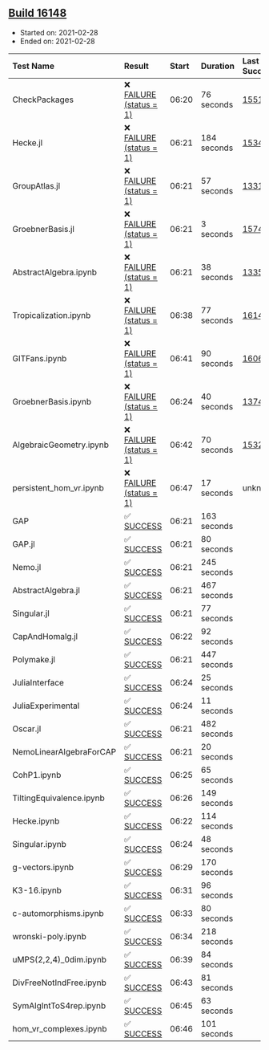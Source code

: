 ## [Build 16148](https://oscarci.mathematik.uni-kl.de/job/oscar/16148/)

* Started on: 2021-02-28
* Ended on: 2021-02-28

| Test Name    | Result | Start | Duration | Last Success | First Failure |
|:-------------|:-------|:------|:---------|:-------------|:--------------|
| CheckPackages | ❌ [FAILURE (status = 1)](https://oscarci.mathematik.uni-kl.de/job/oscar/16148/artifact/logs/build-16148/CheckPackages.log) | 06:20 | 76 seconds | [15514](https://oscarci.mathematik.uni-kl.de/job/oscar/15514/) | [15515](https://oscarci.mathematik.uni-kl.de/job/oscar/15515/) |
| Hecke.jl | ❌ [FAILURE (status = 1)](https://oscarci.mathematik.uni-kl.de/job/oscar/16148/artifact/logs/build-16148/Hecke.jl.log) | 06:21 | 184 seconds | [15344](https://oscarci.mathematik.uni-kl.de/job/oscar/15344/) | [15348](https://oscarci.mathematik.uni-kl.de/job/oscar/15348/) |
| GroupAtlas.jl | ❌ [FAILURE (status = 1)](https://oscarci.mathematik.uni-kl.de/job/oscar/16148/artifact/logs/build-16148/GroupAtlas.jl.log) | 06:21 | 57 seconds | [13311](https://oscarci.mathematik.uni-kl.de/job/oscar/13311/) | [13312](https://oscarci.mathematik.uni-kl.de/job/oscar/13312/) |
| GroebnerBasis.jl | ❌ [FAILURE (status = 1)](https://oscarci.mathematik.uni-kl.de/job/oscar/16148/artifact/logs/build-16148/GroebnerBasis.jl.log) | 06:21 | 3 seconds | [15745](https://oscarci.mathematik.uni-kl.de/job/oscar/15745/) | [15746](https://oscarci.mathematik.uni-kl.de/job/oscar/15746/) |
| AbstractAlgebra.ipynb | ❌ [FAILURE (status = 1)](https://oscarci.mathematik.uni-kl.de/job/oscar/16148/artifact/logs/build-16148/AbstractAlgebra.ipynb.log) | 06:21 | 38 seconds | [13355](https://oscarci.mathematik.uni-kl.de/job/oscar/13355/) | [13356](https://oscarci.mathematik.uni-kl.de/job/oscar/13356/) |
| Tropicalization.ipynb | ❌ [FAILURE (status = 1)](https://oscarci.mathematik.uni-kl.de/job/oscar/16148/artifact/logs/build-16148/Tropicalization.ipynb.log) | 06:38 | 77 seconds | [16147](https://oscarci.mathematik.uni-kl.de/job/oscar/16147/) | [16148](https://oscarci.mathematik.uni-kl.de/job/oscar/16148/) |
| GITFans.ipynb | ❌ [FAILURE (status = 1)](https://oscarci.mathematik.uni-kl.de/job/oscar/16148/artifact/logs/build-16148/GITFans.ipynb.log) | 06:41 | 90 seconds | [16068](https://oscarci.mathematik.uni-kl.de/job/oscar/16068/) | [16069](https://oscarci.mathematik.uni-kl.de/job/oscar/16069/) |
| GroebnerBasis.ipynb | ❌ [FAILURE (status = 1)](https://oscarci.mathematik.uni-kl.de/job/oscar/16148/artifact/logs/build-16148/GroebnerBasis.ipynb.log) | 06:24 | 40 seconds | [13748](https://oscarci.mathematik.uni-kl.de/job/oscar/13748/) | [13749](https://oscarci.mathematik.uni-kl.de/job/oscar/13749/) |
| AlgebraicGeometry.ipynb | ❌ [FAILURE (status = 1)](https://oscarci.mathematik.uni-kl.de/job/oscar/16148/artifact/logs/build-16148/AlgebraicGeometry.ipynb.log) | 06:42 | 70 seconds | [15322](https://oscarci.mathematik.uni-kl.de/job/oscar/15322/) | [15323](https://oscarci.mathematik.uni-kl.de/job/oscar/15323/) |
| persistent_hom_vr.ipynb | ❌ [FAILURE (status = 1)](https://oscarci.mathematik.uni-kl.de/job/oscar/16148/artifact/logs/build-16148/persistent_hom_vr.ipynb.log) | 06:47 | 17 seconds | unknown | unknown |
| GAP | ✅ [SUCCESS](https://oscarci.mathematik.uni-kl.de/job/oscar/16148/artifact/logs/build-16148/GAP.log) | 06:21 | 163 seconds |  |  |
| GAP.jl | ✅ [SUCCESS](https://oscarci.mathematik.uni-kl.de/job/oscar/16148/artifact/logs/build-16148/GAP.jl.log) | 06:21 | 80 seconds |  |  |
| Nemo.jl | ✅ [SUCCESS](https://oscarci.mathematik.uni-kl.de/job/oscar/16148/artifact/logs/build-16148/Nemo.jl.log) | 06:21 | 245 seconds |  |  |
| AbstractAlgebra.jl | ✅ [SUCCESS](https://oscarci.mathematik.uni-kl.de/job/oscar/16148/artifact/logs/build-16148/AbstractAlgebra.jl.log) | 06:21 | 467 seconds |  |  |
| Singular.jl | ✅ [SUCCESS](https://oscarci.mathematik.uni-kl.de/job/oscar/16148/artifact/logs/build-16148/Singular.jl.log) | 06:21 | 77 seconds |  |  |
| CapAndHomalg.jl | ✅ [SUCCESS](https://oscarci.mathematik.uni-kl.de/job/oscar/16148/artifact/logs/build-16148/CapAndHomalg.jl.log) | 06:22 | 92 seconds |  |  |
| Polymake.jl | ✅ [SUCCESS](https://oscarci.mathematik.uni-kl.de/job/oscar/16148/artifact/logs/build-16148/Polymake.jl.log) | 06:21 | 447 seconds |  |  |
| JuliaInterface | ✅ [SUCCESS](https://oscarci.mathematik.uni-kl.de/job/oscar/16148/artifact/logs/build-16148/JuliaInterface.log) | 06:24 | 25 seconds |  |  |
| JuliaExperimental | ✅ [SUCCESS](https://oscarci.mathematik.uni-kl.de/job/oscar/16148/artifact/logs/build-16148/JuliaExperimental.log) | 06:24 | 11 seconds |  |  |
| Oscar.jl | ✅ [SUCCESS](https://oscarci.mathematik.uni-kl.de/job/oscar/16148/artifact/logs/build-16148/Oscar.jl.log) | 06:21 | 482 seconds |  |  |
| NemoLinearAlgebraForCAP | ✅ [SUCCESS](https://oscarci.mathematik.uni-kl.de/job/oscar/16148/artifact/logs/build-16148/NemoLinearAlgebraForCAP.log) | 06:21 | 20 seconds |  |  |
| CohP1.ipynb | ✅ [SUCCESS](https://oscarci.mathematik.uni-kl.de/job/oscar/16148/artifact/logs/build-16148/CohP1.ipynb.log) | 06:25 | 65 seconds |  |  |
| TiltingEquivalence.ipynb | ✅ [SUCCESS](https://oscarci.mathematik.uni-kl.de/job/oscar/16148/artifact/logs/build-16148/TiltingEquivalence.ipynb.log) | 06:26 | 149 seconds |  |  |
| Hecke.ipynb | ✅ [SUCCESS](https://oscarci.mathematik.uni-kl.de/job/oscar/16148/artifact/logs/build-16148/Hecke.ipynb.log) | 06:22 | 114 seconds |  |  |
| Singular.ipynb | ✅ [SUCCESS](https://oscarci.mathematik.uni-kl.de/job/oscar/16148/artifact/logs/build-16148/Singular.ipynb.log) | 06:24 | 48 seconds |  |  |
| g-vectors.ipynb | ✅ [SUCCESS](https://oscarci.mathematik.uni-kl.de/job/oscar/16148/artifact/logs/build-16148/g-vectors.ipynb.log) | 06:29 | 170 seconds |  |  |
| K3-16.ipynb | ✅ [SUCCESS](https://oscarci.mathematik.uni-kl.de/job/oscar/16148/artifact/logs/build-16148/K3-16.ipynb.log) | 06:31 | 96 seconds |  |  |
| c-automorphisms.ipynb | ✅ [SUCCESS](https://oscarci.mathematik.uni-kl.de/job/oscar/16148/artifact/logs/build-16148/c-automorphisms.ipynb.log) | 06:33 | 80 seconds |  |  |
| wronski-poly.ipynb | ✅ [SUCCESS](https://oscarci.mathematik.uni-kl.de/job/oscar/16148/artifact/logs/build-16148/wronski-poly.ipynb.log) | 06:34 | 218 seconds |  |  |
| uMPS(2,2,4)_0dim.ipynb | ✅ [SUCCESS](https://oscarci.mathematik.uni-kl.de/job/oscar/16148/artifact/logs/build-16148/uMPS-2-2-4-_0dim.ipynb.log) | 06:39 | 84 seconds |  |  |
| DivFreeNotIndFree.ipynb | ✅ [SUCCESS](https://oscarci.mathematik.uni-kl.de/job/oscar/16148/artifact/logs/build-16148/DivFreeNotIndFree.ipynb.log) | 06:43 | 81 seconds |  |  |
| SymAlgIntToS4rep.ipynb | ✅ [SUCCESS](https://oscarci.mathematik.uni-kl.de/job/oscar/16148/artifact/logs/build-16148/SymAlgIntToS4rep.ipynb.log) | 06:45 | 63 seconds |  |  |
| hom_vr_complexes.ipynb | ✅ [SUCCESS](https://oscarci.mathematik.uni-kl.de/job/oscar/16148/artifact/logs/build-16148/hom_vr_complexes.ipynb.log) | 06:46 | 101 seconds |  |  |
